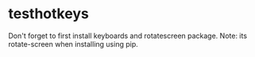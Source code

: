 # testhotkeys
Don't forget to first install keyboards and rotatescreen package. Note: its rotate-screen when installing using pip.
